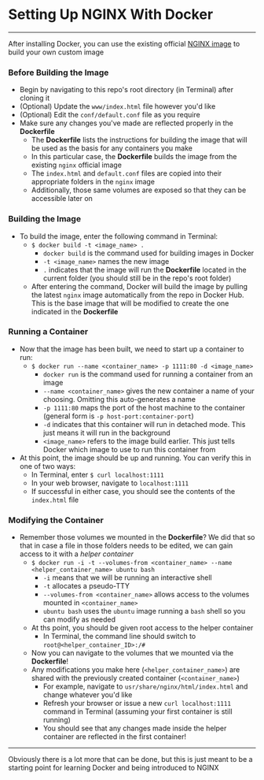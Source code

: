 # Setting Up NGINX With Docker
---

After installing Docker, you can use the existing official [NGINX image](https://hub.docker.com/_/nginx/) to build your own custom image

### Before Building the Image
- Begin by navigating to this repo's root directory (in Terminal) after cloning it
- (Optional) Update the `www/index.html` file however you'd like
- (Optional) Edit the `conf/default.conf` file as you require
- Make sure any changes you've made are reflected properly in the **Dockerfile**
  - The **Dockerfile** lists the instructions for building the image that will be used as the basis for any containers you make
  - In this particular case, the **Dockerfile** builds the image from the existing `nginx` official image
  - The `index.html` and `default.conf` files are copied into their appropriate folders in the `nginx` image
  - Additionally, those same volumes are exposed so that they can be accessible later on

### Building the Image
- To build the image, enter the following command in Terminal:
  - `$ docker build -t <image_name> .`
    - `docker build` is the command used for building images in Docker
    - `-t <image_name>` names the new image
    - `.` indicates that the image will run the **Dockerfile** located in the current folder (you should still be in the repo's root folder)
  - After entering the command, Docker will build the image by pulling the latest `nginx` image automatically from the repo in Docker Hub. This is the base image that will be modified to create the one indicated in the **Dockerfile**

### Running a Container
- Now that the image has been built, we need to start up a container to run:
  - `$ docker run --name <container_name> -p 1111:80 -d <image_name>`
    - `docker run` is the command used for running a container from an image
    - `--name <container_name>` gives the new container a name of your choosing. Omitting this auto-generates a name
    - `-p 1111:80` maps the port of the host machine to the container (general form is `-p host-port:container-port`)
    - `-d` indicates that this container will run in detached mode. This just means it will run in the background
    - `<image_name>` refers to the image build earlier. This just tells Docker which image to use to run this container from
- At this point, the image should be up and running. You can verify this in one of two ways:
  - In Terminal, enter `$ curl localhost:1111`
  - In your web browser, navigate to `localhost:1111`
  - If successful in either case, you should see the contents of the `index.html` file

### Modifying the Container
- Remember those volumes we mounted in the **Dockerfile**? We did that so that in case a file in those folders needs to be edited, we can gain access to it with a *helper container*
  - `$ docker run -i -t --volumes-from <container_name> --name <helper_container_name> ubuntu bash`
    - `-i` means that we will be running an interactive shell
    - `-t` allocates a pseudo-TTY
    - `--volumes-from <container_name>` allows access to the volumes mounted in `<container_name>`
    - `ubuntu bash` uses the `ubuntu` image running a `bash` shell so you can modify as needed
  - At ths point, you should be given root access to the helper container
    - In Terminal, the command line should switch to `root@<helper_container_ID>:/#`
  - Now you can navigate to the volumes that we mounted via the **Dockerfile**!
  - Any modifications you make here (`<helper_container_name>`) are shared with the previously created container (`<container_name>`)
    - For example, navigate to `usr/share/nginx/html/index.html` and change whatever you'd like
    - Refresh your browser or issue a new `curl localhost:1111` command in Terminal (assuming your first container is still running)
    - You should see that any changes made inside the helper container are reflected in the first container!
---

Obviously there is a lot more that can be done, but this is just meant to be a starting point for learning Docker and being introduced to NGINX
